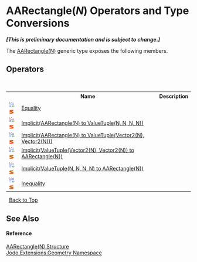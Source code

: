 # AARectangle(*N*) Operators and Type Conversions
 _**\[This is preliminary documentation and is subject to change.\]**_

The <a href="T_Jodo_Extensions_Geometry_AARectangle_1">AARectangle(N)</a> generic type exposes the following members.


## Operators
&nbsp;<table><tr><th></th><th>Name</th><th>Description</th></tr><tr><td>![Public operator](media/puboperator.gif "Public operator")![Static member](media/static.gif "Static member")</td><td><a href="M_Jodo_Extensions_Geometry_AARectangle_1_op_Equality">Equality</a></td><td /></tr><tr><td>![Public operator](media/puboperator.gif "Public operator")![Static member](media/static.gif "Static member")</td><td><a href="M_Jodo_Extensions_Geometry_AARectangle_1_op_Implicit">Implicit(AARectangle(N) to ValueTuple(N, N, N, N))</a></td><td /></tr><tr><td>![Public operator](media/puboperator.gif "Public operator")![Static member](media/static.gif "Static member")</td><td><a href="M_Jodo_Extensions_Geometry_AARectangle_1_op_Implicit_1">Implicit(AARectangle(N) to ValueTuple(Vector2(N), Vector2(N)))</a></td><td /></tr><tr><td>![Public operator](media/puboperator.gif "Public operator")![Static member](media/static.gif "Static member")</td><td><a href="M_Jodo_Extensions_Geometry_AARectangle_1_op_Implicit_2">Implicit(ValueTuple(Vector2(N), Vector2(N)) to AARectangle(N))</a></td><td /></tr><tr><td>![Public operator](media/puboperator.gif "Public operator")![Static member](media/static.gif "Static member")</td><td><a href="M_Jodo_Extensions_Geometry_AARectangle_1_op_Implicit_3">Implicit(ValueTuple(N, N, N, N) to AARectangle(N))</a></td><td /></tr><tr><td>![Public operator](media/puboperator.gif "Public operator")![Static member](media/static.gif "Static member")</td><td><a href="M_Jodo_Extensions_Geometry_AARectangle_1_op_Inequality">Inequality</a></td><td /></tr></table>&nbsp;
<a href="#aarectangle(*n*)-operators-and-type-conversions">Back to Top</a>

## See Also


#### Reference
<a href="T_Jodo_Extensions_Geometry_AARectangle_1">AARectangle(N) Structure</a><br /><a href="N_Jodo_Extensions_Geometry">Jodo.Extensions.Geometry Namespace</a><br />